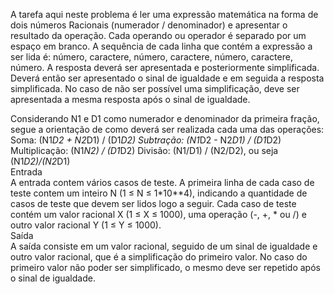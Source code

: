 A tarefa aqui neste problema é ler uma expressão matemática na forma de dois números Racionais (numerador / denominador) e apresentar o resultado da operação. Cada operando ou operador é separado por um espaço em branco. A sequência de cada linha que contém a expressão a ser lida é: número, caractere, número, caractere, número, caractere, número. A resposta deverá ser apresentada e posteriormente simplificada. Deverá então ser apresentado o sinal de igualdade e em seguida a resposta simplificada. No caso de não ser possível uma simplificação, deve ser apresentada a mesma resposta após o sinal de igualdade.

Considerando N1 e D1 como numerador e denominador da primeira fração, segue a orientação de como deverá ser realizada cada uma das operações:
Soma: (N1*D2 + N2*D1) / (D1*D2)
Subtração: (N1*D2 - N2*D1) / (D1*D2)
Multiplicação: (N1*N2) / (D1*D2)
Divisão: (N1/D1) / (N2/D2), ou seja (N1*D2)/(N2*D1)<br>
Entrada<br>
A entrada contem vários casos de teste. A primeira linha de cada caso de teste contem um inteiro N (1 ≤ N ≤ 1*10**4), indicando a quantidade de casos de teste que devem ser lidos logo a seguir. Cada caso de teste contém um valor racional X (1 ≤ X ≤ 1000), uma operação (-, +, * ou /) e outro valor racional Y (1 ≤ Y ≤ 1000).<br>
Saída<br>
A saída consiste em um valor racional, seguido de um sinal de igualdade e outro valor racional, que é a simplificação do primeiro valor. No caso do primeiro valor não poder ser simplificado, o mesmo deve ser repetido após o sinal de igualdade.
